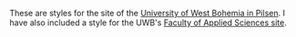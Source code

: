 These are styles for the site of the [University of West Bohemia in Pilsen](https://www.zcu.cz).
I have also included a style for the UWB's [Faculty of Applied Sciences site](https://fav.zcu.cz).

